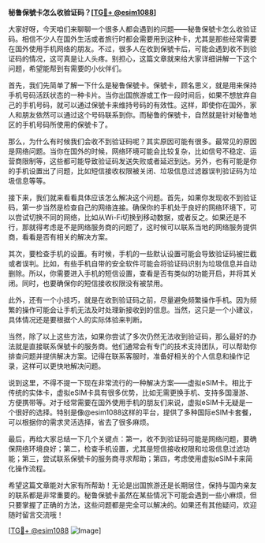 **秘鲁保號卡怎么收验证码？[[TG💪+ @esim1088](https://t.me/s/esim1088)]**

大家好呀，今天咱们来聊聊一个很多人都会遇到的问题——秘鲁保號卡怎么收验证码。相信不少人在国外生活或者旅行时都会需要用到这种卡，尤其是那些经常需要在国外使用手机网络的朋友。不过，很多人在收到保號卡后，可能会遇到收不到验证码的情况，这可真是让人头疼。别担心，这篇文章就来给大家详细讲解一下这个问题，希望能帮到有需要的小伙伴们。

首先，我们先简单了解一下什么是秘鲁保號卡。保號卡，顾名思义，就是用来保持手机号码活跃状态的一种卡片。当你出国旅游或工作一段时间后，如果不想放弃自己的手机号码，就可以通过保號卡来维持号码的有效性。这样，即使你在国外，家人和朋友依然可以通过这个号码联系到你。而秘鲁的保號卡，自然就是针对秘鲁地区的手机号码所使用的保號卡了。

那么，为什么有时候我们会收不到验证码呢？其实原因可能有很多。最常见的原因是网络问题。当你在国外的时候，网络环境可能会比较复杂，比如信号不稳定、运营商限制等，这些都可能导致验证码发送失败或者延迟到达。另外，也有可能是你的手机设置出了问题，比如短信接收权限被关闭、垃圾信息过滤器误判验证码为垃圾信息等等。

接下来，我们就来看看具体应该怎么解决这个问题。首先，如果你发现收不到验证码，第一步当然是检查自己的网络连接。确保你的手机处于良好的网络环境下，可以尝试切换不同的网络，比如从Wi-Fi切换到移动数据，或者反之。如果还是不行，那就得考虑是不是网络服务商的问题了，这时候可以联系当地的网络服务提供商，看看是否有相关的解决方案。

其次，要检查手机的设置。有时候，手机的一些默认设置可能会导致验证码被拦截或者误判。比如，有些手机自带的安全软件可能会将验证码识别为垃圾信息并自动删除。所以，你需要进入手机的短信设置，查看是否有类似的功能开启，并将其关闭。同时，也要确保你的短信接收权限没有被禁用。

此外，还有一个小技巧，就是在收到验证码之前，尽量避免频繁操作手机。因为频繁的操作可能会让手机无法及时处理新接收到的信息。当然，这只是一个小建议，具体情况还是要根据个人的实际体验来判断。

当然，除了以上这些方法，如果你尝试了多次仍然无法收到验证码，那么最好的办法就是直接联系保號卡的服务商。他们通常会有专门的技术支持团队，可以帮助你排查问题并提供解决方案。记得在联系客服时，准备好相关的个人信息和操作记录，这样可以更快地解决问题。

说到这里，不得不提一下现在非常流行的一种解决方案——虚拟eSIM卡。相比于传统的实体卡，虚拟eSIM卡具有很多优势，比如无需更换手机、支持多国漫游、方便携带等。对于经常需要在国外使用手机的朋友们来说，虚拟eSIM卡无疑是一个很好的选择。特别是像@esim1088这样的平台，提供了多种国际eSIM卡套餐，可以根据你的需求灵活选择，省去了很多麻烦。

最后，再给大家总结一下几个关键点：第一，收不到验证码可能是网络问题，要确保网络环境良好；第二，检查手机设置，尤其是短信接收权限和垃圾信息过滤功能；第三，尝试联系保號卡的服务商寻求帮助；第四，考虑使用虚拟eSIM卡来简化操作流程。

希望这篇文章能对大家有所帮助！无论是出国旅游还是长期居住，保持与国内亲友的联系都是非常重要的。秘鲁保號卡虽然在某些情况下可能会遇到一些小麻烦，但只要掌握了正确的方法，这些问题都是完全可以解决的。如果还有其他疑问，欢迎随时留言交流哦！

[[TG💪+ @esim1088](https://t.me/s/esim1088) ![Image](https://i.postimg.cc/4NQfJmqS/Snipaste-2025-05-13-00-14-12.png)]